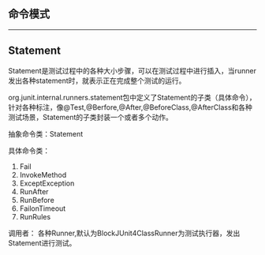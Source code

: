 ## 命令模式

---
## Statement


Statement是测试过程中的各种大小步骤，可以在测试过程中进行插入，当runner发出各种statement时，就表示正在完成整个测试的运行。

org.junit.internal.runners.statement包中定义了Statement的子类（具体命令），针对各种标注，像@Test,@Berfore,@After,@BeforeClass,@AfterClass和各种测试场景，Statement的子类封装一个或者多个动作。

抽象命令类：Statement

具体命令类：
1. Fail
1. InvokeMethod
1. ExceptException
1. RunAfter
1. RunBefore
1. FailonTimeout
1. RunRules

调用者：
各种Runner,默认为BlockJUnit4ClassRunner为测试执行器，发出Statement进行测试。
